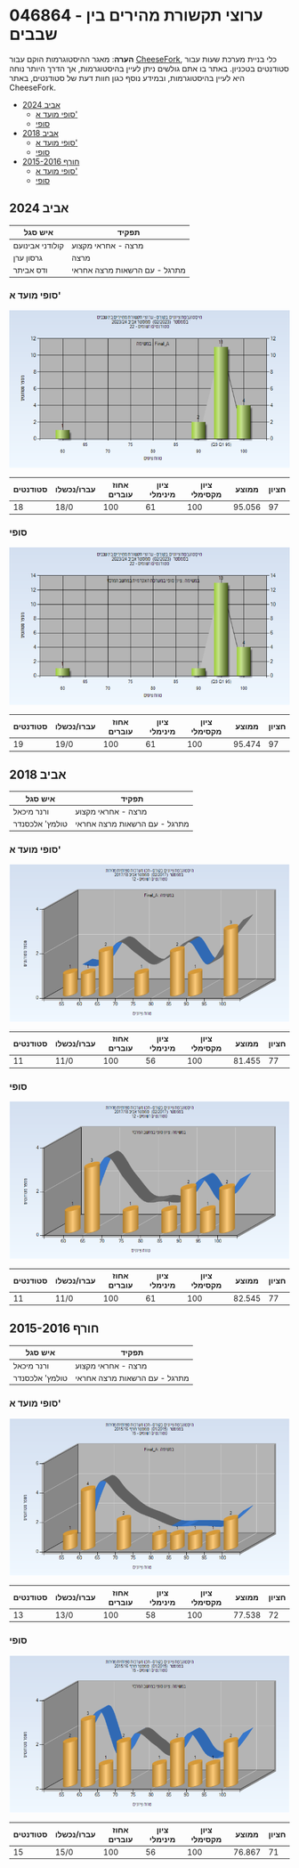 # 046864 - ערוצי תקשורת מהירים בין שבבים

**הערה**: מאגר ההיסטוגרמות הוקם עבור [CheeseFork](https://cheesefork.cf/), כלי בניית מערכת שעות עבור סטודנטים בטכניון. באתר בו אתם גולשים ניתן לעיין בהיסטוגרמות, אך הדרך היותר נוחה היא לעיין בהיסטוגרמות, ובמידע נוסף כגון חוות דעת של סטודנטים, באתר CheeseFork.

* [אביב 2024](#202302)
  * [סופי מועד א'](#202302-Final_A)
  * [סופי](#202302-Finals)
* [אביב 2018](#201702)
  * [סופי מועד א'](#201702-Final_A)
  * [סופי](#201702-Finals)
* [חורף 2015-2016](#201501)
  * [סופי מועד א'](#201501-Final_A)
  * [סופי](#201501-Finals)

<h2 id="202302">אביב 2024</h2>

| איש סגל | תפקיד |
| ---- | ---- |
| קולודני אבינועם | מרצה - אחראי מקצוע |
| גרסון ערן | מרצה |
| ודס אביתר | מתרגל - עם הרשאות מרצה אחראי |

<h3 id="202302-Final_A">סופי מועד א'</h3>

![202302 Final_A](202302/Final_A.png)

| סטודנטים | עברו/נכשלו | אחוז עוברים | ציון מינימלי | ציון מקסימלי | ממוצע | חציון |
| ---- | ---- | ---- | ---- | ---- | ---- | ---- |
| 18 | 18/0 | 100 | 61 | 100 | 95.056 | 97 |

<h3 id="202302-Finals">סופי</h3>

![202302 Finals](202302/Finals.png)

| סטודנטים | עברו/נכשלו | אחוז עוברים | ציון מינימלי | ציון מקסימלי | ממוצע | חציון |
| ---- | ---- | ---- | ---- | ---- | ---- | ---- |
| 19 | 19/0 | 100 | 61 | 100 | 95.474 | 97 |

<h2 id="201702">אביב 2018</h2>

| איש סגל | תפקיד |
| ---- | ---- |
| ורנר מיכאל | מרצה - אחראי מקצוע |
| טולמץ' אלכסנדר | מתרגל - עם הרשאות מרצה אחראי |

<h3 id="201702-Final_A">סופי מועד א'</h3>

![201702 Final_A](201702/Final_A.png)

| סטודנטים | עברו/נכשלו | אחוז עוברים | ציון מינימלי | ציון מקסימלי | ממוצע | חציון |
| ---- | ---- | ---- | ---- | ---- | ---- | ---- |
| 11 | 11/0 | 100 | 56 | 100 | 81.455 | 77 |

<h3 id="201702-Finals">סופי</h3>

![201702 Finals](201702/Finals.png)

| סטודנטים | עברו/נכשלו | אחוז עוברים | ציון מינימלי | ציון מקסימלי | ממוצע | חציון |
| ---- | ---- | ---- | ---- | ---- | ---- | ---- |
| 11 | 11/0 | 100 | 61 | 100 | 82.545 | 77 |

<h2 id="201501">חורף 2015-2016</h2>

| איש סגל | תפקיד |
| ---- | ---- |
| ורנר מיכאל | מרצה - אחראי מקצוע |
| טולמץ' אלכסנדר | מתרגל - עם הרשאות מרצה אחראי |

<h3 id="201501-Final_A">סופי מועד א'</h3>

![201501 Final_A](201501/Final_A.png)

| סטודנטים | עברו/נכשלו | אחוז עוברים | ציון מינימלי | ציון מקסימלי | ממוצע | חציון |
| ---- | ---- | ---- | ---- | ---- | ---- | ---- |
| 13 | 13/0 | 100 | 58 | 100 | 77.538 | 72 |

<h3 id="201501-Finals">סופי</h3>

![201501 Finals](201501/Finals.png)

| סטודנטים | עברו/נכשלו | אחוז עוברים | ציון מינימלי | ציון מקסימלי | ממוצע | חציון |
| ---- | ---- | ---- | ---- | ---- | ---- | ---- |
| 15 | 15/0 | 100 | 56 | 100 | 76.867 | 71 |


